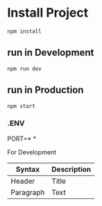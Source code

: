 # Install Project

`npm install`

## run in Development

`npm run dev`

## run in Production

`npm start`

### .ENV

PORT=* <your choice> *

For Development

| Syntax | Description |
| ----------- | ----------- |
| Header | Title |
| Paragraph | Text |